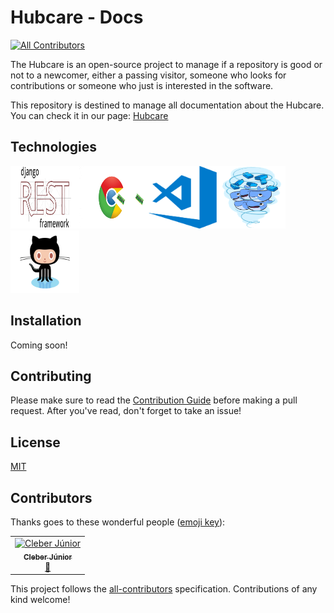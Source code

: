 # Hubcare - Docs
[![All Contributors](https://img.shields.io/badge/all_contributors-1-orange.svg?style=flat-square)](#contributors)

The Hubcare is an open-source project to manage if a repository is good or not to a newcomer, either a passing visitor, someone who looks for contributions or someone who just is interested in the software.

This repository is destined to manage all documentation about the Hubcare. You can check it in our page: [Hubcare](https://fga-eps-mds.github.io/2019.1-hubcare-docs/)


## Technologies

<img src="docs/images/icons/django-rest-framework.png" alt="DjangoRest" height="100" width="110"/><img src="docs/images/icons/chrome.gif" alt="Chrome" height="100" width="110"/><img src="docs/images/icons/vscode.png" alt="Vscode" height="100" width="110"/><img src="docs/images/icons/docker.gif" alt="Docker" height="100" width="110"/><img src="docs/images/icons/github.gif" alt="Github" height="100" width="110"/>

## Installation

Coming soon!

## Contributing

Please make sure to read the [Contribution Guide](.github/CONTRIBUTING.md) before making a pull request. After you've read, don't forget to take an issue!

## License

[MIT](./LICENSE)


## Contributors

Thanks goes to these wonderful people ([emoji key](https://allcontributors.org/docs/en/emoji-key)):

<!-- ALL-CONTRIBUTORS-LIST:START - Do not remove or modify this section -->
<!-- prettier-ignore -->
<table><tr><td align="center"><a href="https://github.com/cjjcastro"><img src="https://avatars0.githubusercontent.com/u/26393787?v=4" width="100px;" alt="Cleber Júnior"/><br /><sub><b>Cleber Júnior</b></sub></a><br /><a href="https://github.com/fga-eps-mds/2019.1-hubcare-docs/commits?author=cjjcastro" title="Documentation">📖</a></td></tr></table>

<!-- ALL-CONTRIBUTORS-LIST:END -->

This project follows the [all-contributors](https://github.com/all-contributors/all-contributors) specification. Contributions of any kind welcome!